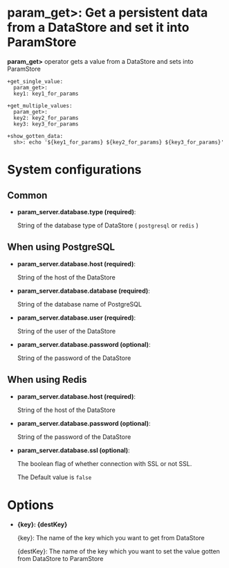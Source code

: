 # param_get>: Get a persistent data from a DataStore and set it into ParamStore

**param_get>** operator gets a value from a DataStore and sets into ParamStore

    +get_single_value:
      param_get>:
      key1: key1_for_params
    
    +get_multiple_values:
      param_get>:
      key2: key2_for_params
      key3: key3_for_params
      
    +show_gotten_data:
      sh>: echo '${key1_for_params} ${key2_for_params} ${key3_for_params}'

# System configurations

## Common

* **param_server.database.type (required)**:

  String of the database type of DataStore ( `postgresql` or `redis` )

## When using PostgreSQL

* **param_server.database.host (required)**:

  String of the host of the DataStore

* **param_server.database.database (required)**:

  String of the database name of PostgreSQL

* **param_server.database.user (required)**:

  String of the user of the DataStore

* **param_server.database.password (optional)**:

  String of the password of the DataStore


## When using Redis

* **param_server.database.host (required)**:

  String of the host of the DataStore

* **param_server.database.password (optional)**:

  String of the password of the DataStore

* **param_server.database.ssl (optional)**:

  The boolean flag of whether connection with SSL or not SSL.

  The Default value is `false`

# Options

* **{key}: {destKey}**

  {key}: The name of the key which you want to get from DataStore

  {destKey}: The name of the key which you want to set the value gotten from DataStore to ParamStore
